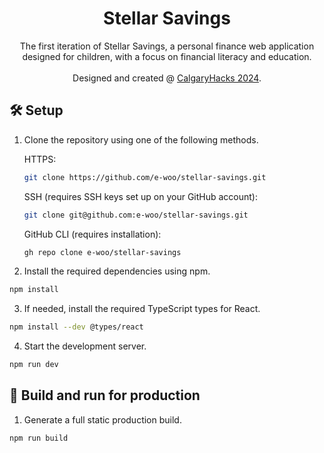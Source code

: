 <h1 align="center">
  Stellar Savings
</h1>
<p align="center">
  The first iteration of Stellar Savings, a personal finance web application designed for children, with a focus on financial literacy and education.
  <br><br>
  Designed and created @ <a href="https://calgaryhacks.ca/">CalgaryHacks 2024</a>.
</p>

## 🛠 Setup

1. Clone the repository using one of the following methods.

    HTTPS:
     ```bash
     git clone https://github.com/e-woo/stellar-savings.git
     ```

   SSH (requires SSH keys set up on your GitHub account):
     ```bash
     git clone git@github.com:e-woo/stellar-savings.git
     ```

   GitHub CLI (requires installation):
     ```bash
     gh repo clone e-woo/stellar-savings
     ```

2. Install the required dependencies using npm.
```bash
npm install
```

3. If needed, install the required TypeScript types for React.
```bash
npm install --dev @types/react
```

4. Start the development server.
```bash
npm run dev
```

## 🚀 Build and run for production

1. Generate a full static production build.
```bash
npm run build
```
